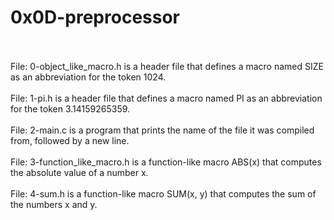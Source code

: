 # **0x0D-preprocessor**
<br>
<br>
File: 0-object_like_macro.h is  a header file that defines a macro named SIZE as an abbreviation for the token 1024.<br>
<br>
File: 1-pi.h is  a header file that defines a macro named PI as an abbreviation for the token 3.14159265359.<br>
<br>
File: 2-main.c is a program that prints the name of the file it was compiled from, followed by a new line.<br>
<br>
File: 3-function_like_macro.h is  a function-like macro ABS(x) that computes the absolute value of a number x.<br>
<br>
File: 4-sum.h is a function-like macro SUM(x, y) that computes the sum of the numbers x and y.
